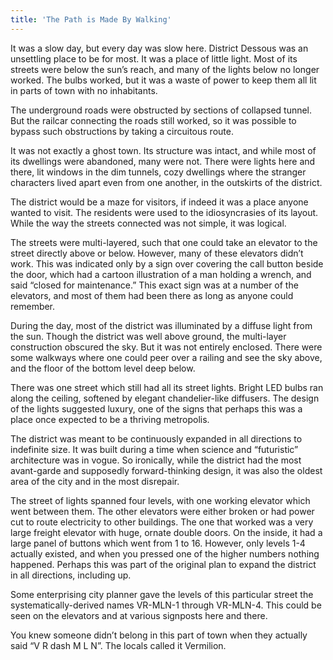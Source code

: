 ```yaml
---
title: 'The Path is Made By Walking'
---
```


It was a slow day, but every day was slow here. District Dessous was an unsettling place to be for most. It was a place of little light. Most of its streets were below the sun’s reach, and many of the lights below no longer worked. The bulbs worked, but it was a waste of power to keep them all lit in parts of town with no inhabitants.

The underground roads were obstructed by sections of collapsed tunnel. But the railcar connecting the roads still worked, so it was possible to bypass such obstructions by taking a circuitous route.

It was not exactly a ghost town. Its structure was intact, and while most of its dwellings were abandoned, many were not. There were lights here and there, lit windows in the dim tunnels, cozy dwellings where the stranger characters lived apart even from one another, in the outskirts of the district.

The district would be a maze for visitors, if indeed it was a place anyone wanted to visit. The residents were used to the idiosyncrasies of its layout. While the way the streets connected was not simple, it was logical.

The streets were multi-layered, such that one could take an elevator to the street directly above or below. However, many of these elevators didn’t work. This was indicated only by a sign over covering the call button beside the door, which had a cartoon illustration of a man holding a wrench, and said “closed for maintenance.” This exact sign was at a number of the elevators, and most of them had been there as long as anyone could remember.

During the day, most of the district was illuminated by a diffuse light from the sun. Though the district was well above ground, the multi-layer construction obscured the sky. But it was not entirely enclosed. There were some walkways where one could peer over a railing and see the sky above, and the floor of the bottom level deep below.

There was one street which still had all its street lights. Bright LED bulbs ran along the ceiling, softened by elegant chandelier-like diffusers. The design of the lights suggested luxury, one of the signs that perhaps this was a place once expected to be a thriving metropolis. 

The district was meant to be continuously expanded in all directions to indefinite size. It was built during a time when science and “futuristic” architecture was in vogue. So ironically, while the district had the most avant-garde and supposedly forward-thinking design, it was also the oldest area of the city and in the most disrepair.

The street of lights spanned four levels, with one working elevator which went between them. The other elevators were either broken or had power cut to route electricity to other buildings. The one that worked was a very large freight elevator with huge, ornate double doors. On the inside, it had a large panel of buttons which went from 1 to 16. However, only levels 1-4 actually existed, and when you pressed one of the higher numbers nothing happened. Perhaps this was part of the original plan to expand the district in all directions, including up.

Some enterprising city planner gave the levels of this particular street the systematically-derived names VR-MLN-1 through VR-MLN-4. This could be seen on the elevators and at various signposts here and there. 

You knew someone didn’t belong in this part of town when they actually said “V R dash M L N”. The locals called it Vermilion.  